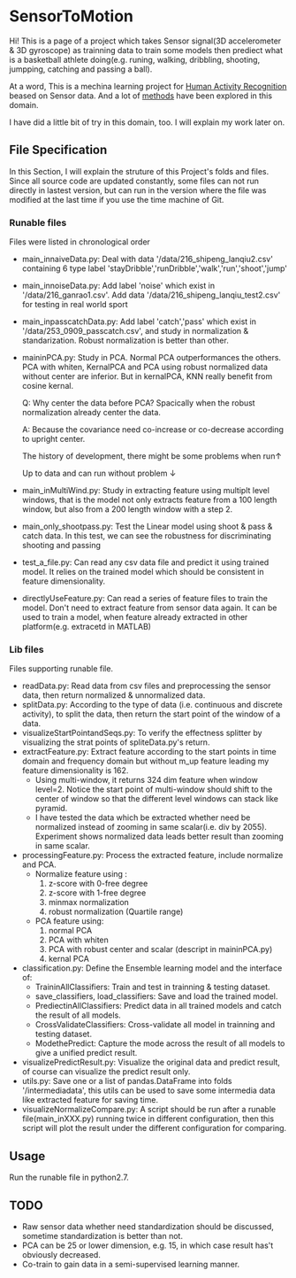 # SensorToMotion
Hi! This is a page of a project which takes Sensor signal(3D accelerometer & 3D gyroscope) as trainning data to train some models then prediect what is a basketball athlete doing(e.g. runing, walking, dribbling, shooting, jumpping, catching and passing a ball).

At a word, This is a mechina learning project for [Human Activity Recognition](https://en.wikipedia.org/wiki/Activity_recognition#Sensor-basedn) beased on Sensor data. And a lot of [methods](http://ieeexplore.ieee.org/document/6365160/) have been explored in this domain.

I have did a little bit of try in this domain, too. I will explain my work later on.

## File Specification
In this Section, I will explain the struture of this Project's folds and files.
Since all source code are updated constantly, some files can not run directly in lastest version, but can run in the version where the file was modified at the last time if you use the time machine of Git.
### Runable files
Files were listed in chronological order
 - main_innaiveData.py: Deal with data '/data/216_shipeng_lanqiu2.csv' containing 6 type label 'stayDribble','runDribble','walk','run','shoot','jump'
 - main_innoiseData.py: Add label 'noise' which exist in '/data/216_ganrao1.csv'. Add data '/data/216_shipeng_lanqiu_test2.csv' for testing in real world sport
 - main_inpasscatchData.py: Add label 'catch','pass' which exist in '/data/253_0909_passcatch.csv', and study in normalization & standarization. Robust normalization is better than other.
 - maininPCA.py: Study in PCA. Normal PCA outperformances the others. PCA with whiten, KernalPCA and PCA using robust normalized data without center are inferior. But in kernalPCA, KNN really benefit from cosine kernal.

	Q: Why center the data before PCA? Spacically when the robust normalization already center the data.
 
 	A: Because the covariance need co-increase or co-decrease according to upright center.
   
	
  	The history of development, there might be some problems when run↑
    
	Up to data and can run without problem ↓
	
 - main_inMultiWind.py: Study in extracting feature using multiplt level windows, that is the model not only extracts feature from a 100 length window, but also from a 200 length window with a step 2.
 - main_only_shootpass.py: Test the Linear model using shoot & pass & catch data. In this test, we can see the robustness for discriminating shooting and passing
 - test_a_file.py: Can read any csv data file and predict it using trained model. It relies on the trained model which should be consistent in feature dimensionality.
 - directlyUseFeature.py: Can read a series of feature files to train the model. Don't need to extract feature from sensor data again. It can be used to train a model, when feature already extracted in other platform(e.g. extracetd in MATLAB)

### Lib files
Files supporting runable file.
 - readData.py: Read data from csv files and preprocessing the sensor data, then return normalized & unnormalized data.
 - splitData.py: According to the type of data (i.e. continuous and discrete activity), to split the data, then return the start point of the window of a data.
 - visualizeStartPointandSeqs.py: To verify the effectness splitter by visualizing the strat points of spliteData.py's return. 
 - extractFeature.py: Extract feature according to the start points in time domain and frequency domain but without m_up feature leading my feature dimensionality is 162. 
   - Using multi-window, it returns 324 dim feature when window level=2. Notice the start point of multi-window should shift to the center of window so that the different level windows can stack like pyramid.
   - I have tested the data which be extracted whether need be normalized instead of zooming in same scalar(i.e. div by 2055). Experiment shows normalized data leads better result than zooming in same scalar.
 - processingFeature.py: Process the extracted feature, include normalize and PCA.
   - Normalize feature using :
   		1. z-score with 0-free degree
   		2. z-score with 1-free degree
   		3. minmax normalization
   		4. robust normalization (Quartile range)
   - PCA feature using:
   		1. normal PCA
   		2. PCA with whiten
   		3. PCA with robust center and scalar (descript in maininPCA.py)
   		4. kernal PCA
 - classification.py: Define the Ensemble learning model and the interface of: 
   - TraininAllClassifiers: Train and test in trainning & testing dataset.
   - save_classifiers, load_classifiers: Save and load the trained model.
   - PrediectinAllClassifiers: Predict data in all trained models and catch the result of all models.
   - CrossValidateClassifiers: Cross-validate all model in trainning and testing dataset.
   - ModethePredict: Capture the mode across the result of all models to give a unified predict result.
 - visualizePredictResult.py: Visualize the original data and predict result, of course can visualize the predict result only.
 - utils.py: Save one or a list of pandas.DataFrame into folds '/intermediadata', this utils can be used to save some intermedia data like extracted feature for saving time.
 - visualizeNormalizeCompare.py: A script should be run after a runable file(main_inXXX.py) running twice in different configuration, then this script will plot the result under the different configuration for comparing.

## Usage
Run the runable file in python2.7.

## TODO
 - Raw sensor data whether need standardization should be discussed, sometime standardization is better than not.
 - PCA can be 25 or lower dimension, e.g. 15, in which case result has't obviously decreased.
 - Co-train to gain data in a semi-supervised learning manner.
